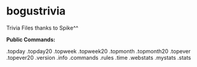 # bogustrivia
Trivia Files thanks to Spike^^


**Public Commands:**

.topday
.topday20
.topweek
.topweek20
.topmonth
.topmonth20
.topever
.topever20
.version
.info
.commands
.rules
.time
.webstats
.mystats
.stats <nick> 
